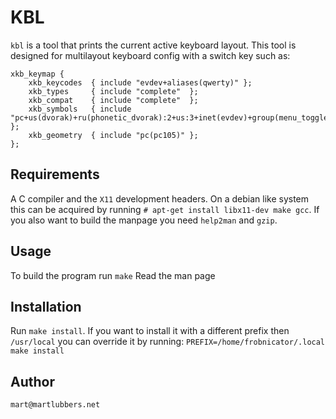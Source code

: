 # KBL
`kbl` is a tool that prints the current active keyboard layout. This tool is
designed for multilayout keyboard config with a switch key such as:

```
xkb_keymap {
	xkb_keycodes  { include "evdev+aliases(qwerty)"	};
	xkb_types     { include "complete"	};
	xkb_compat    { include "complete"	};
	xkb_symbols   { include "pc+us(dvorak)+ru(phonetic_dvorak):2+us:3+inet(evdev)+group(menu_toggle)+compose(ralt)"	};
	xkb_geometry  { include "pc(pc105)"	};
};
```

## Requirements
A C compiler and the `X11` development headers. On a debian like system this
can be acquired by running `# apt-get install libx11-dev make gcc`. If you also
want to build the manpage you need `help2man` and `gzip`.

## Usage
To build the program run `make`
Read the man page

## Installation
Run `make install`.
If you want to install it with a different prefix then `/usr/local` you can
override it by running: `PREFIX=/home/frobnicator/.local make install`

## Author
`mart@martlubbers.net`
